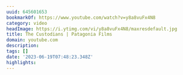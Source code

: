 ```yaml
---
uuid: 645601653
bookmarkOf: https://www.youtube.com/watch?v=y8a8vuFx4N8
category: video
headImage: https://i.ytimg.com/vi/y8a8vuFx4N8/maxresdefault.jpg
title: The Custodians | Patagonia Films
domain: youtube.com
description: 
tags: []
date: '2023-06-19T07:48:23.348Z'
highlights: 
---
```



